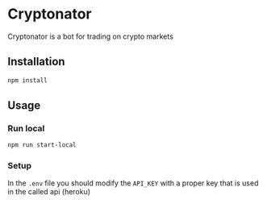 # Cryptonator

Cryptonator is a bot for trading on crypto markets

## Installation

```bash
npm install
```

## Usage

### Run local

```bash
npm run start-local
```

### Setup
In the ```.env``` file you should modify the ```API_KEY``` with a proper key that is used in the called api (heroku)
